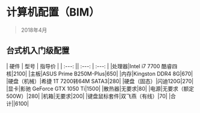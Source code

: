 # 计算机配置（BIM）
> 2018年4月

## 台式机入门级配置 
 
| 硬件 | 型号 | 指导价 |
| :---: || :---: | :---: |
|处理器|Intel i7 7700 酷睿四核|2100|
|主板|ASUS Prime B250M-Plus|650|
|内存|Kingston  DDR4  8G|670|
|硬盘（机械）|希捷 1T 7200转64M SATA3|280|
|硬盘（固态）|闪迪120G|270|
|显卡|影驰 GeForce GTX 1050 Ti|1500|
|散热器|无要求|80|
|电源|无要求（额定500W）|280|
|机箱|无要求|200|
|键盘鼠标套件|双飞燕（有线）|70|
|合计||6100|